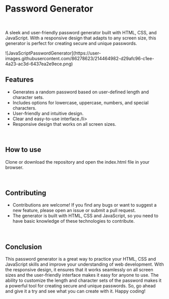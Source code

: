 <h1>Password Generator</h1>
<br>
<p>A sleek and user-friendly password generator built with HTML, CSS, and JavaScript. With a responsive design that adapts to any screen size, this generator is perfect for creating secure and unique passwords.</p>
![JavaScriptPasswordGenerator](https://user-images.githubusercontent.com/86278623/214464982-d29afc96-c1ee-4a23-ac3d-6437ea2e9ece.png)



<br>
<h2>Features</h2>
<ul>
<li>Generates a random password based on user-defined length and character sets.</li>
<li>Includes options for lowercase, uppercase, numbers, and special characters.</li>
<li>User-friendly and intuitive design.</li>
<li>Clear and easy-to-use interface./li>
<li>Responsive design that works on all screen sizes.</li>
</ul>
<br>
<h2>How to use</h2>
<p>Clone or download the repository and open the index.html file in your browser.</p>
<br>
<h2>Contributing</h2>
<ul>
<li>Contributions are welcome! If you find any bugs or want to suggest a new feature, please open an issue or submit a pull request.</li>
<li>The generator is built with HTML, CSS and JavaScript, so you need to have basic knowledge of these technologies to contribute.</li>
</ul>
<br>
<h2>Conclusion</h2>
<p>This password generator is a great way to practice your HTML, CSS and JavaScript skills and improve your understanding of web development. With the responsive design, it ensures that it works seamlessly on all screen sizes and the user-friendly interface makes it easy for anyone to use. The ability to customize the length and character sets of the password makes it a powerful tool for creating secure and unique passwords. So, go ahead and give it a try and see what you can create with it. Happy coding!</p>
